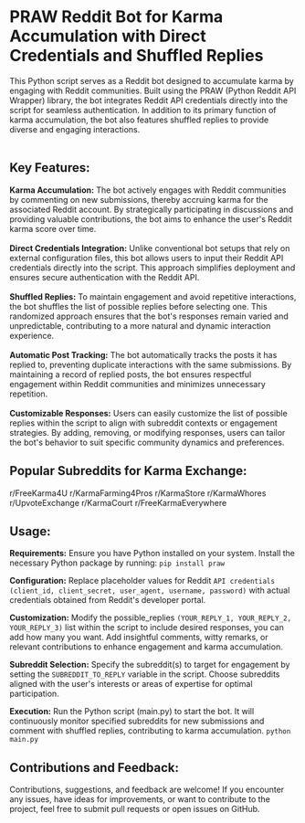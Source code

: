 # PRAW Reddit Bot for Karma Accumulation with Direct Credentials and Shuffled Replies

This Python script serves as a Reddit bot designed to accumulate karma by engaging with Reddit communities. Built using the PRAW (Python Reddit API Wrapper) library, the bot integrates Reddit API credentials directly into the script for seamless authentication. In addition to its primary function of karma accumulation, the bot also features shuffled replies to provide diverse and engaging interactions.
<br/><br/>
## Key Features:

**Karma Accumulation:** The bot actively engages with Reddit communities by commenting on new submissions, thereby accruing karma for the associated Reddit account. By strategically participating in discussions and providing valuable contributions, the bot aims to enhance the user's Reddit karma score over time.<br/><br/>
**Direct Credentials Integration:** Unlike conventional bot setups that rely on external configuration files, this bot allows users to input their Reddit API credentials directly into the script. This approach simplifies deployment and ensures secure authentication with the Reddit API.<br/><br/>
**Shuffled Replies:** To maintain engagement and avoid repetitive interactions, the bot shuffles the list of possible replies before selecting one. This randomized approach ensures that the bot's responses remain varied and unpredictable, contributing to a more natural and dynamic interaction experience.<br/><br/>
**Automatic Post Tracking:** The bot automatically tracks the posts it has replied to, preventing duplicate interactions with the same submissions. By maintaining a record of replied posts, the bot ensures respectful engagement within Reddit communities and minimizes unnecessary repetition.<br/><br/>
**Customizable Responses:** Users can easily customize the list of possible replies within the script to align with subreddit contexts or engagement strategies. By adding, removing, or modifying responses, users can tailor the bot's behavior to suit specific community dynamics and preferences.

## Popular Subreddits for Karma Exchange:
r/FreeKarma4U
r/KarmaFarming4Pros
r/KarmaStore
r/KarmaWhores
r/UpvoteExchange
r/KarmaCourt
r/FreeKarmaEverywhere

## Usage:

**Requirements:** Ensure you have Python installed on your system. Install the necessary Python package by running:
```pip install praw```

**Configuration:** Replace placeholder values for Reddit ```API credentials (client_id, client_secret, user_agent, username, password)``` with actual credentials obtained from Reddit's developer portal.

**Customization:** Modify the possible_replies ```(YOUR_REPLY_1, YOUR_REPLY_2, YOUR_REPLY_3)``` list within the script to include desired responses, you can add how many you want. Add insightful comments, witty remarks, or relevant contributions to enhance engagement and karma accumulation.

**Subreddit Selection:** Specify the subreddit(s) to target for engagement by setting the ```SUBREDDIT_TO_REPLY``` variable in the script. Choose subreddits aligned with the user's interests or areas of expertise for optimal participation.

**Execution:** Run the Python script (main.py) to start the bot. It will continuously monitor specified subreddits for new submissions and comment with shuffled replies, contributing to karma accumulation.
```python main.py```

## Contributions and Feedback:
Contributions, suggestions, and feedback are welcome! If you encounter any issues, have ideas for improvements, or want to contribute to the project, feel free to submit pull requests or open issues on GitHub.
